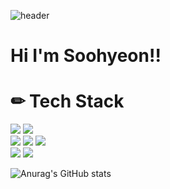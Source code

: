 ![header](https://capsule-render.vercel.app/api?type=waving&color=auto&height=300&section=header&text=Soohyeon%20Hwang&fontSize=90&animation=fadeIn&fontAlignY=38&desc=Welcome%20to%20my%20github%20profile&descAlignY=51&descAlign=62)

# Hi I'm Soohyeon!!

# ✏ Tech Stack
<img src="https://img.shields.io/badge/java-007396?style=flat-square&logo=java&logoColor=white">  <img src="https://img.shields.io/badge/C-A8B9CC?style=flat-square&logo=C&logoColor=white"/>
<br>
<img src="https://img.shields.io/badge/html5-E34F26?style=flat-square&logo=html5&logoColor=white">  <img src="https://img.shields.io/badge/css-1572B6?style=flat-square&logo=css3&logoColor=white">  <img src="https://img.shields.io/badge/JavaScript-F7DF1E?style=flat-square&logo=JavaScript&logoColor=white"/>
<br>
<img src="https://img.shields.io/badge/react-61DAFB?style=flat-square&logo=react&logoColor=black">  <img src="https://img.shields.io/badge/vue.js-4FC08D?style=flat-square&logo=vue.js&logoColor=white">

![Anurag's GitHub stats](https://github-readme-stats.vercel.app/api?username=Soohyeon02&show_icons=true&theme=github_dark)
